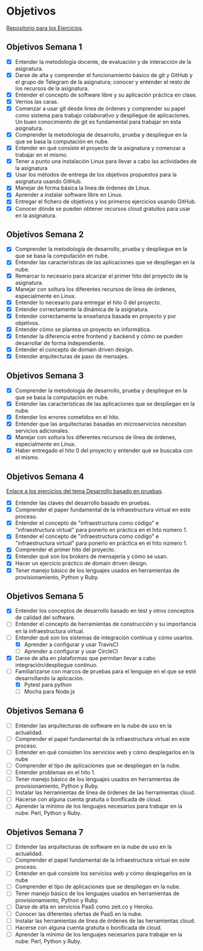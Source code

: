 # Objetivos

[Repositorio para los Ejercicios](https://github.com/toniMR/CC-Ejercicios).  

## Objetivos Semana 1

- [x] Entender la metodología docente, de evaluación y de interacción de la asignatura.
- [x] Darse de alta y comprender el funcionamiento básico de git y GitHub y el grupo de Telegram de la asignatura; conocer y entender el resto de los recursos de la asignatura.
- [x] Entender el concepto de software libre y su aplicación práctica en clase.
- [x] Vernos las caras.
- [x] Comenzar a usar git desde línea de órdenes y comprender su papel como sistema para trabajo colaborativo y despliegue de aplicaciones. Un buen conocimiento de git es fundamental para trabajar en esta asignatura.
- [x] Comprender la metodología de desarrollo, prueba y despliegue en la que se basa la computación en nube.
- [x] Entender en qué consiste el proyecto de la asignatura y comenzar a trabajar en el mismo.
- [x] Tener a punto una instalación Linux para llevar a cabo las actividades de la asignatura
- [x] Usar los métodos de entrega de los objetivos propuestos para la asignatura usando GitHub.
- [x] Manejar de forma básica la línea de órdenes de Linux.
- [x] Aprender a instalar software libre en Linux.
- [X] Entregar el fichero de objetivos y los primeros ejercicios usando GitHub.
- [X] Conocer dónde se pueden obtener recursos cloud gratuitos para usar en la asignatura.

## Objetivos Semana 2

- [x] Comprender la metodología de desarrollo, prueba y despliegue en la que se basa la computación en nube.
- [X] Entender las características de las aplicaciones que se despliegan en la nube.
- [X] Remarcar lo necesario para alcanzar el primer hito del proyecto de la asignatura.
- [X] Manejar con soltura los diferentes recursos de línea de órdenes, especialmente en Linux.
- [X] Entender lo necesario para entregar el hito 0 del proyecto.
- [X] Entender correctamente la dinámica de la asignatura.
- [X] Entender correctamente la enseñanza basada en proyecto y por objetivos.
- [X] Entender cómo se plantea un proyecto en informática.
- [X] Entender la diferencia entre frontend y backend y cómo se pueden desarrollar de forma independiente.
- [X] Entender el concepto de domain driven design.
- [X] Entender arquitecturas de paso de mensajes.

## Objetivos Semana 3

- [X] Comprender la metodología de desarrollo, prueba y despliegue en la que se basa la computación en nube.
- [X] Entender las características de las aplicaciones que se despliegan en la nube.
- [X] Entender los errores cometidos en el hito.
- [X] Entender que las arquitecturas basadas en microservicios necesitan servicios adicionales.
- [X] Manejar con soltura los diferentes recursos de línea de órdenes, especialmente en Linux.
- [X] Haber entregado el hito 0 del proyecto y entender qué se buscaba con el mismo.

## Objetivos Semana 4

[Enlace a los ejercicios del tema Desarrollo basado en pruebas](https://github.com/toniMR/CC-Ejercicios/blob/master/desarrolloBasadoEnPruebas.md).  

- [X] Entender las claves del desarrollo basado en pruebas.
- [X] Comprender el paper fundamental de la infraestructura virtual en este proceso.
- [X] Entender el concepto de "infraestructura como código" e "infraestructura virtual" para ponerlo en práctica en el hito número 1.
- [X] Entender el concepto de "infraestructura como código" e "infraestructura virtual" para ponerlo en práctica en el hito número 1.
- [X] Comprender el primer hito del proyecto.
- [X] Entender qué son los brokers de mensajería y cómo se usan.
- [X] Hacer un ejercicio práctico de domain driven design.
- [X] Tener manejo básico de los lenguajes usados en herramientas de provisionamiento, Python y Ruby.

## Objetivos Semana 5

- [X] Entender los conceptos de desarrollo basado en test y otros conceptos de calidad del software.
- [ ] Entender el concepto de herramientas de construcción y su importancia en la infraestructura virtual.
- [ ] Entender qué son los sistemas de integración continua y cómo usarlos.
  - [X] Aprender a configurar y usar TravisCI
  - [ ] Aprender a configurar y usar CircleCI
- [X] Darse de alta en plataformas que permitan llevar a cabo integración/despliegue continuo.
- [ ] Familiarizarse con marcos de pruebas para el lenguaje en el que se esté desarrollando la aplicación.
  - [X] Pytest para python
  - [ ] Mocha para Node.js

## Objetivos Semana 6

- [ ] Entender las arquitecturas de software en la nube de uso en la actualidad.
- [ ] Comprender el papel fundamental de la infraestructura virtual en este proceso.
- [ ] Entender en qué consisten los servicios web y cómo desplegarlos en la nube
- [ ] Comprender el tipo de aplicaciones que se despliegan en la nube.
- [ ] Entender problemas en el hito 1.
- [ ] Tener manejo básico de los lenguajes usados en herramientas de provisionamiento, Python y Ruby.
- [ ] Instalar las herramientas de línea de órdenes de las herramientas cloud.
- [ ] Hacerse con alguna cuenta gratuita o bonificada de cloud.
- [ ] Aprender la mínimo de los lenguajes necesarios para trabajar en la nube: Perl, Python y Ruby.

## Objetivos Semana 7

- [ ] Entender las arquitecturas de software en la nube de uso en la actualidad.
- [ ] Comprender el papel fundamental de la infraestructura virtual en este proceso.
- [ ] Entender en qué consiste los servicios web y cómo desplegarlos en la nube
- [ ] Comprender el tipo de aplicaciones que se despliegan en la nube.
- [ ] Tener manejo básico de los lenguajes usados en herramientas de provisionamiento, Python y Ruby.
- [ ] Darse de alta en servicios PaaS como zeit.co y Heroku.
- [ ] Conocer las diferentes ofertas de PaaS en la nube.
- [ ] Instalar las herramientas de línea de órdenes de las herramientas cloud.
- [ ] Hacerse con alguna cuenta gratuita o bonificada de cloud.
- [ ] Aprender la mínimo de los lenguajes necesarios para trabajar en la nube: Perl, Python y Ruby.
